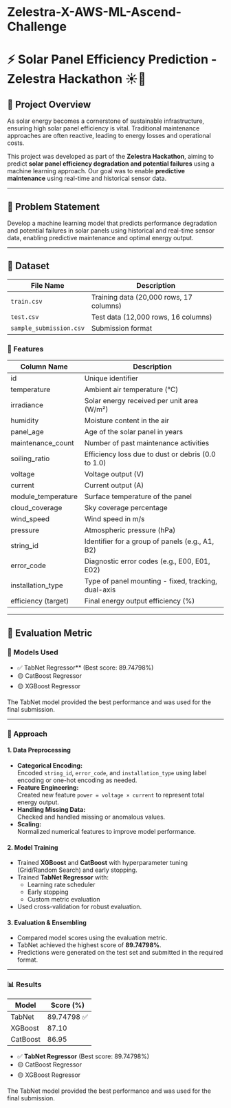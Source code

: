 # Zelestra-X-AWS-ML-Ascend-Challenge


# ⚡ Solar Panel Efficiency Prediction - Zelestra Hackathon ☀️🔧

## 🧠 Project Overview

As solar energy becomes a cornerstone of sustainable infrastructure, ensuring high solar panel efficiency is vital. Traditional maintenance approaches are often reactive, leading to energy losses and operational costs.

This project was developed as part of the **Zelestra Hackathon**, aiming to predict **solar panel efficiency degradation and potential failures** using a machine learning approach. Our goal was to enable **predictive maintenance** using real-time and historical sensor data.

---

## 🧪 Problem Statement

Develop a machine learning model that predicts performance degradation and potential failures in solar panels using historical and real-time sensor data, enabling predictive maintenance and optimal energy output.

---

## 📂 Dataset

| File Name              | Description                                |
|------------------------|--------------------------------------------|
| `train.csv`            | Training data (20,000 rows, 17 columns)    |
| `test.csv`             | Test data (12,000 rows, 16 columns)        |
| `sample_submission.csv`| Submission format                          |

### 🔢 Features

| Column Name         | Description                                                                         |
|---------------------|-------------------------------------------------------------------------------------|
| id                  | Unique identifier                                                                  |
| temperature         | Ambient air temperature (°C)                                                        |
| irradiance          | Solar energy received per unit area (W/m²)                                          |
| humidity            | Moisture content in the air                                                         |
| panel_age           | Age of the solar panel in years                                                     |
| maintenance_count   | Number of past maintenance activities                                               |
| soiling_ratio       | Efficiency loss due to dust or debris (0.0 to 1.0)                                  |
| voltage             | Voltage output (V)                                                                  |
| current             | Current output (A)                                                                  |
| module_temperature  | Surface temperature of the panel                                                    |
| cloud_coverage      | Sky coverage percentage                                                             |
| wind_speed          | Wind speed in m/s                                                                   |
| pressure            | Atmospheric pressure (hPa)                                                          |
| string_id           | Identifier for a group of panels (e.g., A1, B2)                                     |
| error_code          | Diagnostic error codes (e.g., E00, E01, E02)                                        |
| installation_type   | Type of panel mounting - fixed, tracking, dual-axis                                |
| efficiency (target) | Final energy output efficiency (%)                                                  |

---

## 📐 Evaluation Metric

### 🧠 Models Used
- ✅ TabNet Regressor** (Best score: 89.74798%)
- 🟡 CatBoost Regressor
- 🟡 XGBoost Regressor

The TabNet model provided the best performance and was used for the final submission.

---

### 🧭 Approach

#### 1. Data Preprocessing
- **Categorical Encoding:**  
  Encoded `string_id`, `error_code`, and `installation_type` using label encoding or one-hot encoding as needed.
- **Feature Engineering:**  
  Created new feature `power = voltage × current` to represent total energy output.
- **Handling Missing Data:**  
  Checked and handled missing or anomalous values.
- **Scaling:**  
  Normalized numerical features to improve model performance.

#### 2. Model Training
- Trained **XGBoost** and **CatBoost** with hyperparameter tuning (Grid/Random Search) and early stopping.
- Trained **TabNet Regressor** with:  
  - Learning rate scheduler  
  - Early stopping  
  - Custom metric evaluation  
- Used cross-validation for robust evaluation.

#### 3. Evaluation & Ensembling
- Compared model scores using the evaluation metric.
- TabNet achieved the highest score of **89.74798%**.
- Predictions were generated on the test set and submitted in the required format.

---

### 📊 Results

| Model    | Score (%)   |
| -------- | ----------- |
| TabNet   | 89.74798 ✅ |
| XGBoost  | 87.10       |
| CatBoost | 86.95       |### 🧠 Models Used
- ✅ **TabNet Regressor** (Best score: 89.74798%)
- 🟡 CatBoost Regressor
- 🟡 XGBoost Regressor

The TabNet model provided the best performance and was used for the final submission.



